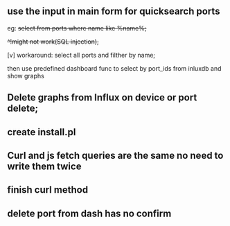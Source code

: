 ## use the input in main form for quicksearch ports

eg: ~~select from ports where name like %name%;~~

~~^!might not work(SQL injection),~~

[v] workaround: select all ports and filther by name;

then use predefined dashboard func to select by port_ids from inluxdb and show graphs

## Delete graphs from Influx on device or port delete;

## create install.pl 

## Curl and js fetch queries are the same no need to write them twice

## finish curl method

## delete port from dash has no confirm

## 
